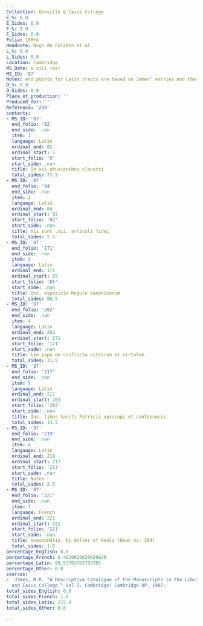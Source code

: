 ```yaml
---
Collection: Gonville & Caius College
E_%: 0.0
E_Sides: 0.0
F_%: 0.0
F_Sides: 0.0
Folia: 100+4
Headnote: Hugo de Folieto et al.
L_%: 0.0
L_Sides: 0.0
Location: Cambridge
MS_Date: s.xiii (ex)
MS_ID: '87'
Notes: end points for Latin tracts are based on James' entries and therefore approximate
O_%: 0.0
O_Sides: 0.0
Place_of_production: ''
Produced_for: ''
Reference: '239'
contents:
- MS_ID: '87'
  end_folio: '82'
  end_side: .nan
  item: 1
  language: Latin
  ordinal_end: 82
  ordinal_start: 5
  start_folio: '5'
  start_side: .nan
  title: De xii abusionibus claustri
  total_sides: 77.5
- MS_ID: '87'
  end_folio: '84'
  end_side: .nan
  item: 2
  language: Latin
  ordinal_end: 84
  ordinal_start: 82
  start_folio: '82'
  start_side: .nan
  title: Hii sunt .xii. articuli fidei
  total_sides: 2.5
- MS_ID: '87'
  end_folio: '171'
  end_side: .nan
  item: 3
  language: Latin
  ordinal_end: 171
  ordinal_start: 85
  start_folio: '85'
  start_side: .nan
  title: Inc. exposicio Regule canonicorum
  total_sides: 86.5
- MS_ID: '87'
  end_folio: '202'
  end_side: .nan
  item: 4
  language: Latin
  ordinal_end: 202
  ordinal_start: 171
  start_folio: '171'
  start_side: .nan
  title: Leo papa de conflictu uitiorum et uirtutum
  total_sides: 31.5
- MS_ID: '87'
  end_folio: '217'
  end_side: .nan
  item: 5
  language: Latin
  ordinal_end: 217
  ordinal_start: 203
  start_folio: '203'
  start_side: .nan
  title: Inc. liber Sancti Patricii episcopi et confessoris
  total_sides: 14.5
- MS_ID: '87'
  end_folio: '219'
  end_side: .nan
  item: 6
  language: Latin
  ordinal_end: 219
  ordinal_start: 217
  start_folio: '217'
  start_side: .nan
  title: Notes
  total_sides: 2.5
- MS_ID: '87'
  end_folio: '221'
  end_side: .nan
  item: 7
  language: French
  ordinal_end: 221
  ordinal_start: 221
  start_folio: '221'
  start_side: .nan
  title: Housbondrie, by Walter of Henly (Dean no. 394)
  total_sides: 1.0
percentage_English: 0.0
percentage_French: 0.4629629629629629
percentage_Latin: 99.53703703703705
percentage_Other: 0.0
sources:
- 'James, M.R. "A Descriptive Catalogue of the Manuscripts in the Library of Gonville
  and Caius College." Vol I. Cambridge: Cambridge UP, 1907.'
total_sides_English: 0.0
total_sides_French: 1.0
total_sides_Latin: 215.0
total_sides_Other: 0.0

---
```

